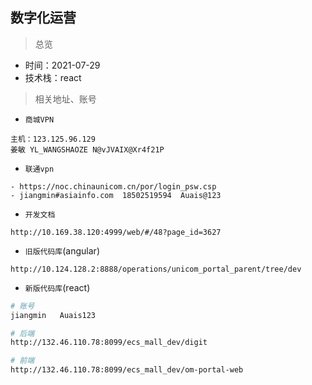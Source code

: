 ## 数字化运营

> 总览

- 时间：2021-07-29
- 技术栈：react

> 相关地址、账号

- `商城VPN`

```
主机：123.125.96.129
姜敏 YL_WANGSHAOZE N@vJVAIX@Xr4f21P
```

- `联通vpn`

```
- https://noc.chinaunicom.cn/por/login_psw.csp
- jiangmin#asiainfo.com  18502519594  Auais@123
```

- `开发文档`

```
http://10.169.38.120:4999/web/#/48?page_id=3627
```

- `旧版代码库`(angular)

```
http://10.124.128.2:8888/operations/unicom_portal_parent/tree/dev
```

- `新版代码库`(react)

```bash
# 账号
jiangmin   Auais123

# 后端
http://132.46.110.78:8099/ecs_mall_dev/digit

# 前端
http://132.46.110.78:8099/ecs_mall_dev/om-portal-web
```
